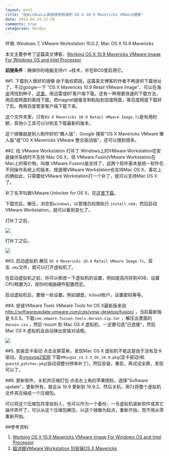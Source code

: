 ```yaml
---
layout: post
title: "在Windows上直接使用现成的 OS X 10.9 Mavericks VMware镜像"
date: 2014-04-24 21:58
comments: true
categories: DevOps
---
```


环境: Windows 7, VMware Workstation 10.0.2, Mac OS X 10.9 Mavericks

本文主要参考了这篇英文博客，[Working OS X 10.9 Mavericks VMware Image For Windows OS and Intel Processor](http://www.sysprobs.com/working-os-x-10-9-mavericks-vmware-image-for-windows-os-intel-processor)

**前提条件**：确保你的电脑支持`VT-x`技术，并在BIOS里启用它。

##1. 下载别人做好的镜像
由于版权原因，这篇英文博客的作者不再提供下载地址了，不过google一下 "OS X Mavericks 10.9 Retail VMware Image"，可以在海盗湾找到种子，[这里](http://thepiratebay.se/torrent/9012642/OS_X_Mavericks_10.9_Retail_VMware_Image)。用迅雷或BT客户端下载。还有一种用更快速的下载方法，用百度网盘的离线下载，把magnet链接复制粘贴到百度网盘，等百度网盘下载好了后，再用百度管家客户端下载下来。

这个文件夹里，只有`OS X Mavericks 10.9 Retail VMware Image.7z`是有用的额，其他小工具可以分别去下载最新的版本。

这个镜像就是别人制作好的“懒人版”，Google 搜索"OS X Mavericks VMware 懒人版"或"OS X Mavericks VMware 整合驱动版"，还可以搜到很多。

##2. 给 VMware Workstation 打补丁
Windows上的VMware Workstation在安装操作系统时不支持 Mac OS X，但 VMware Fusin(VMware Workstation在Mac上的等价物，叫做 VMware Fusion)是支持了，这两个软件基本是统一软件在不同操作系统上的版本，按道理VMware Workstation也支持Mac OS X，事实上的确如此，只需要给VMware Workstation打一个补丁，就可以支持Mac OS X了。

补丁名字叫做VMware Unlocker for OS X，在[这里下载](http://www.insanelymac.com/forum/files/file/20-vmware-unlocker-for-os-x/)。

下载完后，解压，浏览到`windows`，以管理员权限执行 `install.cmd`，然后启动VMware Workstation，就可以看到变化了。

<!-- more -->

打补丁之前，

![](/images/before-unlocker.png)

打补丁之后。

![](/images/after-unlocker.png)

##3. 启动虚拟机
解压 `OS X Mavericks 10.9 Retail VMware Image.7z`，双击`.vmx`文件，就可以打开虚拟机了。

在启动虚拟机之前，你可以修改一下虚拟机的设置，例如提高内存到4GB，设置CPU核数为2，视你的电脑硬件配置而定。

启动虚拟机后，要做一些设置，例如键盘，icloud账户，设置密码等等。

##4. 安装VMware Tools
VMware Tools for OS X最新版来自 <http://softwareupdate.vmware.com/cds/vmw-desktop/fusion/> ，当前最新版是 6.0.3。下载`com.vmware.fusion.tools.darwin.zip.tar` ，解压出里面的 `darwin.iso` ，然后 mount 到 Mac OS X 虚拟机，一定要勾选"已连接"，然后 Mac OS X 虚拟机会自动弹出安装对话框。

![](/images/mount-vmware-tools.png)

##5. 安装显卡驱动
点击全屏菜单，发现Mac OS X 虚拟机不能这是由于没有显卡驱动。去[vmsvga2官网](http://sourceforge.net/projects/vmsvga2/) 下载`VMsvga2_v1.2.5_OS_10.9.pkg`(显卡驱动)和`guestd_patches.pkg`(自动调整分辨率补丁)，然后安装，重启，再试试全屏，发现可以了。

##6. 更新软件，关机并压缩打包
点击左上角的苹果图标，选择"Software update"，更新所有，就会从 10.9 更新到 10.9.2。然后关机，用7z将整个虚拟机文件夹压缩成一个压缩包。

可以将这个压缩包共享给别人，也可以作为一个备份，一旦虚拟机装新软件或其它操作弄坏了，可以从这个压缩包解压，以这个镜像为起点，重新开始，而不用从零重新开始。

##参考资料
1. [Working OS X 10.9 Mavericks VMware Image For Windows OS and Intel Processor](http://www.sysprobs.com/working-os-x-10-9-mavericks-vmware-image-for-windows-os-intel-processor)
1. [超详细VMware Workstation 10安装OS X Mavericks](http://www.rshining.net/2013/10/%E8%B6%85%E8%AF%A6%E7%BB%86vmware-workstation-10%E5%AE%89%E8%A3%85os-x-mavericks/)
